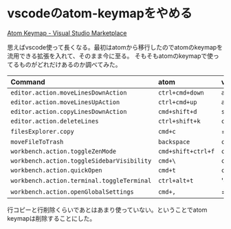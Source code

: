 # vscodeのatom-keymapをやめる

[Atom Keymap - Visual Studio Marketplace](https://marketplace.visualstudio.com/items?itemName=ms-vscode.atom-keybindings)

思えばvscode使って長くなる。最初はatomから移行したのでatomのkeymapを流用できる拡張を入れて、そのまま今に至る。
そもそもatomのkeymapで使ってるものがどれだけあるのか調べてみた。

| Command                                    | atom               | vscode           |
|:-------------------------------------------|:-------------------|:-----------------|
| `editor.action.moveLinesDownAction`        | `ctrl+cmd+down`    | `alt+down`       |
| `editor.action.moveLinesUpAction`          | `ctrl+cmd+up`      | `alt+up`         |
| `editor.action.copyLinesDownAction`        | `cmd+shift+d`      | `shift+alt+down` |
| `editor.action.deleteLines`                | `ctrl+shift+k`     | `cmd+shift+k`    |
| `filesExplorer.copy`                       | `cmd+c`            | =                |
| `moveFileToTrash`                          | `backspace`        | `cmd+backspace`  |
| `workbench.action.toggleZenMode`           | `cmd+shift+ctrl+f` | `cmd+k z`        |
| `workbench.action.toggleSidebarVisibility` | `cmd+\`            | `cmd+b`          |
| `workbench.action.quickOpen`               | `cmd+t`            | `cmd+p`          |
| `workbench.action.terminal.toggleTerminal` | `ctrl+alt+t`       | 'ctrl+\`'  |
| `workbench.action.openGlobalSettings`      | `cmd+,`            | =      |

行コピーと行削除くらいであとはあまり使っていない。ということでatom keymapは削除することにした。
